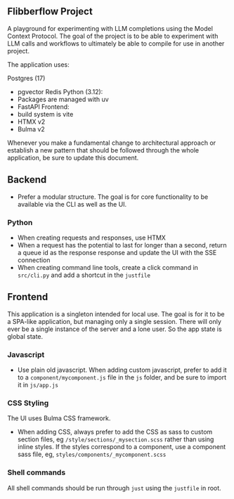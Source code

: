 ## Flibberflow Project

A playground for experimenting with LLM completions using the Model Context Protocol.  The goal of the project is to be able to experiment with LLM calls and workflows to ultimately be able to compile for use in another project.

The application uses:

Postgres (17)
 - pgvector
Redis
Python (3.12):
 - Packages are managed with uv
 - FastAPI 
Frontend:
 - build system is vite
 - HTMX v2
 - Bulma v2

Whenever you make a fundamental change to architectural approach or establish a new pattern that should be followed through the whole application, be sure to update this document.

## Backend

- Prefer a modular structure.  The goal is for core functionality to be available via the CLI as well as the UI.

### Python

- When creating requests and responses, use HTMX
- When a request has the potential to last for longer than a second, return a queue id as the response response and update the UI with the SSE connection
- When creating command line tools, create a click command in `src/cli.py` and add a shortcut in the `justfile`

## Frontend

This application is a singleton intended for local use.  The goal is for it to be a SPA-like application, but managing only a single session.
There will only ever be a single instance of the server and a lone user.  So the app state is global state.

### Javascript

- Use plain old javascript.  When adding custom javascript, prefer to add it to a `component/mycomponent.js` file in the `js` folder, and be sure to import it in `js/app.js`

### CSS Styling

The UI uses Bulma CSS framework.

- When adding CSS, always prefer to add the CSS as sass to custom section files, eg `/style/sections/_mysection.scss` rather than using inline styles.  If the styles correspond to a component, use a component sass file, eg, `styles/components/_mycomponent.scss`

### Shell commands

All shell commands should be run through `just` using the `justfile` in root.
